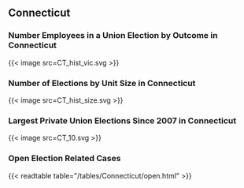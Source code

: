 ##  Connecticut

### Number Employees in a Union Election by Outcome in Connecticut
{{< image src=CT_hist_vic.svg >}}

### Number of Elections by Unit Size in Connecticut
{{< image src=CT_hist_size.svg >}}

### Largest Private Union Elections Since 2007 in Connecticut
{{< image src=CT_10.svg >}}

### Open Election Related Cases
{{< readtable table="/tables/Connecticut/open.html" >}}

